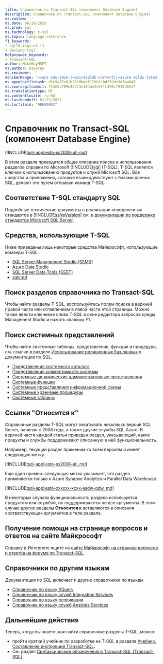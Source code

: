 ```yaml
---
title: Справочник по Transact-SQL (компонент Database Engine)
description: Справочник по Transact-SQL (компонент Database Engine)
ms.custom: ''
ms.date: 04/29/2020
ms.prod: sql
ms.technology: t-sql
ms.topic: language-reference
f1_keywords:
- sql13.tsqlref.f1
- devlang-tsql
helpviewer_keywords:
- Transact-SQL
author: MikeRayMSFT
ms.author: mikeray
ms.reviewer: ''
monikerRange: '>=aps-pdw-2016||=azuresqldb-current||=azure-sqldw-latest||>=sql-server-2016||>=sql-server-linux-2017||=azuresqldb-mi-current'
ms.openlocfilehash: dfe9a07eb1b37f0bddf128b1cbdf39de3d74a643
ms.sourcegitcommit: 713e5a709e45711e18dae1e5ffc190c7918d52e7
ms.translationtype: HT
ms.contentlocale: ru-RU
ms.lasthandoff: 01/22/2021
ms.locfileid: "98689083"
---
```

# <a name="transact-sql-reference-database-engine"></a>Справочник по Transact-SQL (компонент Database Engine)
[!INCLUDE[tsql-appliesto-ss2008-all-md](../includes/tsql-appliesto-ss2008-all-md.md)]

В этом разделе приводится общее описание поиска и использования разделов справки по Microsoft [!INCLUDE[tsql](../includes/tsql-md.md)] (T-SQL). T-SQL является ключом к использованию продуктов и служб Microsoft SQL. Все средства и приложения, которые взаимодействуют с базами данных SQL, делают это путем отправки команд T-SQL.  

## <a name="t-sql-compliance-with-sql-standard"></a>Соответствие T-SQL стандарту SQL
Подробные технические документы о реализации определенных стандартов в [!INCLUDE[ssNoVersion](../includes/ssnoversion-md.md)] см. в [документации по поддержке стандартов Microsoft SQL Server](/openspecs/sql_standards/ms-sqlstandlp/89fb00b1-4b9e-4296-92ce-a2b3f7ca01d2).

## <a name="tools-that-use-t-sql"></a>Средства, использующие T-SQL
Ниже приведены лишь некоторые средства Майкрософт, использующие команды T-SQL.

- [SQL Server Management Studio (SSMS)](../ssms/download-sql-server-management-studio-ssms.md)
- [Azure Data Studio](../azure-data-studio/download-azure-data-studio.md)
- [SQL Server Data Tools (SSDT)](../ssdt/download-sql-server-data-tools-ssdt.md)
- [sqlcmd](../tools/sqlcmd-utility.md)

## <a name="locate-the-transact-sql-reference-topics"></a>Поиск разделов справочника по Transact-SQL  
Чтобы найти разделы T-SQL, воспользуйтесь полем поиска в верхней правой части или оглавлением в левой части этой страницы. Можно также ввести ключевое слово T-SQL в окне редактора запросов среды Management Studio и нажать клавишу F1.

## <a name="find-system-views"></a>Поиск системных представлений
Чтобы найти системные таблицы, представления, функции и процедуры, см. ссылки в разделе [Использование реляционных баз данных](../relational-databases/databases/databases.md) в документации по SQL.

- [Представления системного каталога](../relational-databases/system-catalog-views/catalog-views-transact-sql.md)
- [Представления совместимости системы](../relational-databases/system-compatibility-views/system-compatibility-views-transact-sql.md)
- [Системные динамические административные представления](../relational-databases/system-dynamic-management-views/system-dynamic-management-views.md)
- [Системные функции](../relational-databases/system-functions/system-functions-category-transact-sql.md)
- [Системные представления информационной схемы](../relational-databases/system-information-schema-views/system-information-schema-views-transact-sql.md)
- [Системные хранимые процедуры](../relational-databases/system-stored-procedures/system-stored-procedures-transact-sql.md)
- [Системные таблицы](../relational-databases/system-tables/system-tables-transact-sql.md)

## <a name="applies-to-references"></a>Ссылки "Относится к"  

Справочные разделы T-SQL могут охватывать несколько версий SQL Server, начиная с 2008 года, а также другие службы SQL Azure. В верхней части каждой статьи приведен раздел, указывающий, какие продукты и службы поддерживают описанную в ней функциональность. 

Например, текущий раздел применим ко всем версиям и имеет следующую метку.

[!INCLUDE[tsql-appliesto-ss2008-all_md](../includes/tsql-appliesto-ss2008-all-md.md)]

Еще один пример: следующая метка указывает, что раздел применяется только к Azure Synapse Analytics и Parallel Data Warehouse.

[!INCLUDE[tsql-appliesto-xxxxxx-xxxx-asdw-pdw_md](../includes/applies-to-version/asa-pdw.md)]

В некоторых случаях функциональность раздела используется продуктом или службой, но поддерживаются не все аргументы. В этом случае другие разделы **Относится к** вставляются в описания соответствующих аргументов в теле раздела.

## <a name="get-help-from-microsoft-q--a"></a>Получение помощи на странице вопросов и ответов на сайте Майкрософт

Справку в Интернете ищите на [сайте Майкрософт на странице вопросов и ответов на форуме по Transact-SQL](/answers/topics/sql-server-transact-sql.html).

## <a name="see-other-language-references"></a>Справочники по другим языкам

Документация по SQL включает и другие справочники по языкам.

- [Справочник по языку XQuery](../xquery/xquery-language-reference-sql-server.md)
- [Справочник по языку служб Integration Services](../integration-services/integration-services-language-reference.md)
- [Справочник по языку репликации](../relational-databases/replication/replication-language-reference.md)
- [Справочник по языку служб Analysis Services](../mdx/multidimensional-expressions-mdx-reference.md)

## <a name="next-steps"></a>Дальнейшие действия
Теперь, когда вы знаете, как найти справочные разделы T-SQL, можно:

- пройти краткий учебник по разработке на T-SQL в разделе [Учебник. Составление инструкций Transact-SQL](../t-sql/tutorial-writing-transact-sql-statements.md).
- См. раздел [Синтаксические обозначения в Transact-SQL &#40;Transact-SQL&#41;](../t-sql/language-elements/transact-sql-syntax-conventions-transact-sql.md).